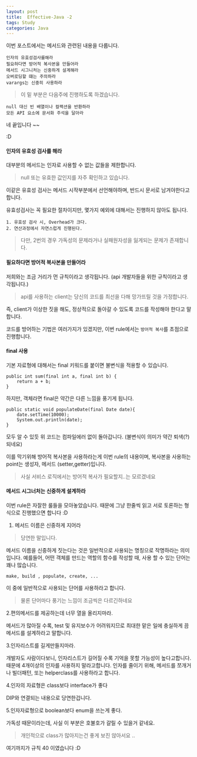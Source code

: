 ```yaml
---
layout: post
title:  Effective-Java -2 
tags: Study 
categories: Java
---   
```


이번 포스트에서는 메서드와 관련된 내용을 다룹니다.   

    인자의 유효성검사를해라
    필요하다면 방어적 복사본을 만들어라 
    메서드 시그니처는 신중하게 설계해라
    오버로딩할 떄는 주의하라
    varargs는 신중히 사용하라 

> 이 밑 부분은 다음주에 진행하도록 하겠습니다.
    
    null 대신 빈 배열이나 컬랙션을 반환하라
    모든 API 요소에 문서화 주석을 달아라  


네 끝입니다 ~~ 

:D  

#### 인자의 유효성 검사를 해라 

대부분의 메서드는 인자로 사용할 수 없는 값들을 제한합니다. 

> null 또는 유효한 값인지를 자주 확인하고 있습니다.

이같은 유효성 검사는 메서드 시작부분에서 선언해야하며, 반드시 문서로 남겨야한다고 합니다. 

유효성검사는 꼭 필요한 절차이지만, 몇가지 예외에 대해서는 진행하지 않아도 됩니다.

    1. 유효성 검사 시, Overhead가 크다.
    2. 연산과정에서 자연스럽게 진행된다.

> 다만, 2번의 경우 가독성의 문제라거나 실패원자성을 잃게되는 문제가 존재합니다.


#### 필요하다면 방어적 복사본을 만들어라

저희와는 조금 거리가 먼 규칙이라고 생각됩니다.
(api 개발자들을 위한 규칙이라고 생각됩니다.)

> api를 사용하는 client는 당신의 코드를 최선을 다해 망가뜨릴 것을 가정합니다.

즉, client가 이상한 짓을 해도, 정상적으로 돌아갈 수 있도록 코드를 작성해야 한다고 말합니다.

코드를 방어하는 기법은 여러가지가 있겠지만, 이번 rule에서는 `방어적 복사`를 초점으로 진행합니다.

#### final 사용 

기본 자료형에 대해서는 final 키워드를 붙이면 불변식을 적용할 수 있습니다.

    public int sum(final int a, final int b) {
        return a + b;
    }


하지만, 객체라면 final은 약간은 다른 느낌을 풍기게 됩니다.
 
    public static void populateDate(final Date date){
        date.setTime(10000);
        System.out.println(date);
    }

모두 알 수 있듯 위 코드는 컴파일에러 없이 돌아갑니다.
(불변식이 의미가 약간 퇴색(?)되네요)

이를 막기위해 방어적 복사본을 사용하라는게 이번 rule의 내용이며, 복사본을 사용하는 point는 생성자, 메서드 (setter,getter)입니다.

> 사실 서비스 로직에서는 방어적 복사가 필요할지..는 모르겠네요 

#### 메서드 시그너처는 신중하게 설계하라 

이번 rule은 자잘한 룰들을 모아놓았습니다.
때문에 그냥 한줄씩 읽고 서로 토론하는 형식으로 진행했으면 합니다 :D 

1. 메서드 이름은 신중하게 지어라

> 당연한 말입니다.

메서드 이름을 신중하게 짓는다는 것은 일반적으로 사용되는 명칭으로 작명하라는 의미입니다.
예를들어, 어떤 객체를 만드는 역할의 함수를 작성할 때, 사용 할 수 있는 단어는 꽤나 많습니다.

    make, build , populate, create, ...

이 중에 일반적으로 사용되는 단어를 사용하라고 합니다.

> 물론 단어마다 풍기는 느낌이 조금씩은 다르긴하네요  

2.편의메서드를 제공하는데 너무 열을 올리지마라.

메서드가 많아질 수록, test 및 유지보수가 어려워지므로 최대한 맡은 일에 충실하게 끔 메서드를 설계하라고 말합니다.

3.인자리스트를 길게만들지마라.

개발자도 사람이다보니, 인자리스트가 길어질 수록 기억을 못할 가능성이 높다고합니다.
때문에 4개이상의 인자를 사용하지 말라고합니다.
인자를 줄이기 위해, 메서드를 쪼개거나 빌더패턴, 또는 helperclass를 사용하라고 합니다.

4.인자의 자료형은 class보다 interface가 좋다

DIP와 연결되는 내용으로 당연한겁니다.

5.인자자료형으로 boolean보다 enum을 쓰는게 좋다.

가독성 때문이라는데, 사실 이 부분은 호불호가 갈릴 수 있을거 같네요.

> 개인적으로 class가 많아지는건 좋게 보진 않아서요 .. 


여기까지가 규칙 40 이였습니다 :D

